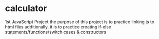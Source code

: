 # calculator
1st JavaScript Project
the purpose of this project is to practice linking js to html files
additionally, it is to practice creating if-else statements/functions/switch cases & constructors

